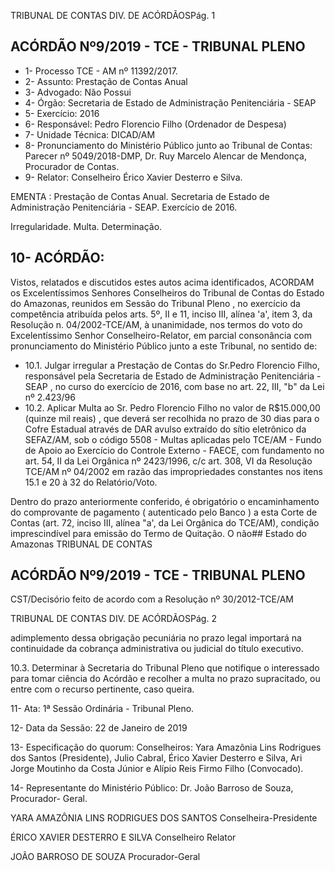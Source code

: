 TRIBUNAL DE CONTAS DIV. DE ACÓRDÃOSPág. 1

## ACÓRDÃO Nº9/2019 - TCE - TRIBUNAL PLENO

- 1- Processo TCE - AM nº 11392/2017.
- 2- Assunto: Prestação de Contas Anual
- 3- Advogado: Não Possui
- 4- Órgão: Secretaria de Estado de Administração Penitenciária - SEAP
- 5- Exercício: 2016
- 6- Responsável: Pedro Florencio Filho (Ordenador de Despesa)
- 7- Unidade Técnica: DICAD/AM
- 8- Pronunciamento  do  Ministério  Público  junto  ao  Tribunal  de  Contas: Parecer  nº 5049/2018-DMP, Dr. Ruy Marcelo Alencar de Mendonça, Procurador de Contas.
- 9- Relator: Conselheiro Érico Xavier Desterro e Silva.

EMENTA : Prestação de Contas Anual. Secretaria de Estado  de  Administração  Penitenciária  -  SEAP. Exercício de 2016.

Irregularidade. Multa. Determinação.

## 10-  ACÓRDÃO:

Vistos, relatados e discutidos estes autos acima identificados, ACORDAM os Excelentíssimos Senhores Conselheiros do Tribunal de Contas do Estado do Amazonas, reunidos em Sessão do Tribunal Pleno , no exercício da competência atribuída pelos arts. 5º, II e 11, inciso III, alínea 'a', item 3, da Resolução n. 04/2002-TCE/AM, à unanimidade, nos termos do voto do Excelentíssimo Senhor Conselheiro-Relator, em parcial consonância com pronunciamento do Ministério Público junto a este Tribunal, no sentido de:

- 10.1. Julgar irregular a  Prestação  de  Contas  do Sr.Pedro Florencio Filho, responsável pela Secretaria de Estado de Administração Penitenciária - SEAP , no curso do exercício de 2016, com base no art. 22, III, "b" da Lei nº 2.423/96
- 10.2. Aplicar  Multa ao Sr.  Pedro  Florencio  Filho no  valor  de R$15.000,00 (quinze mil reais) , que deverá ser recolhida no prazo de 30 dias para o Cofre  Estadual  através  de  DAR  avulso  extraído  do  sítio  eletrônico  da SEFAZ/AM, sob o código 5508 - Multas aplicadas pelo TCE/AM - Fundo de Apoio ao Exercício do Controle Externo - FAECE, com fundamento no art.  54,  II  da  Lei  Orgânica  nº  2423/1996, c/c  art.  308,  VI  da  Resolução TCE/AM nº 04/2002 em razão das impropriedades constantes nos itens 15.1 e 20 à 32 do Relatório/Voto.

Dentro do prazo anteriormente conferido, é obrigatório o encaminhamento do comprovante de pagamento ( autenticado pelo Banco ) a esta Corte de Contas  (art.  72,  inciso  III,  alínea  "a',  da  Lei  Orgânica  do  TCE/AM), condição  imprescindível  para  emissão  do  Termo  de  Quitação.  O  não## Estado do Amazonas TRIBUNAL DE CONTAS

## ACÓRDÃO Nº9/2019 - TCE - TRIBUNAL PLENO

CST/Decisório feito de acordo com a Resolução nº 30/2012-TCE/AM

TRIBUNAL DE CONTAS DIV. DE ACÓRDÃOSPág. 2

adimplemento dessa obrigação  pecuniária  no  prazo  legal  importará  na continuidade da cobrança administrativa ou judicial do título executivo.

10.3. Determinar à  Secretaria  do  Tribunal  Pleno  que  notifique  o  interessado para tomar ciência do Acórdão e recolher a multa no prazo supracitado, ou entre com o recurso pertinente, caso queira.

11-  Ata: 1ª Sessão Ordinária - Tribunal Pleno.

12-  Data da Sessão: 22 de Janeiro de 2019

13-  Especificação do quorum: Conselheiros: Yara Amazônia Lins Rodrigues dos Santos (Presidente), Julio Cabral, Érico Xavier Desterro e Silva, Ari Jorge Moutinho da Costa Júnior e Alípio Reis Firmo Filho (Convocado).

14-  Representante do Ministério Público: Dr. João Barroso de Souza, Procurador- Geral.

YARA AMAZÔNIA LINS RODRIGUES DOS SANTOS Conselheira-Presidente

ÉRICO XAVIER DESTERRO E SILVA Conselheiro Relator

JOÃO BARROSO DE SOUZA Procurador-Geral